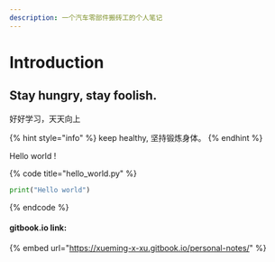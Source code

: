 ```yaml
---
description: 一个汽车零部件搬砖工的个人笔记
---
```


# Introduction

## Stay hungry, stay foolish.

好好学习，天天向上

{% hint style="info" %}
 keep healthy, 坚持锻炼身体。
{% endhint %}

Hello world !

{% code title="hello\_world.py" %}
```python
print("Hello world")
```
{% endcode %}

#### gitbook.io link:

{% embed url="https://xueming-x-xu.gitbook.io/personal-notes/" %}



